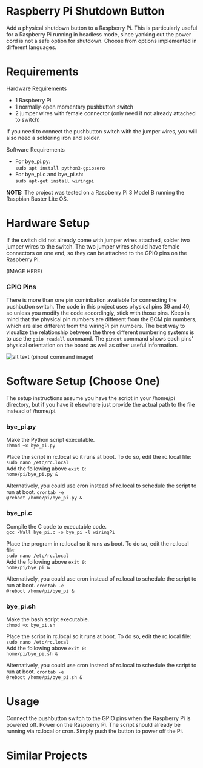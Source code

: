 # Raspberry Pi Shutdown Button
Add a physical shutdown button to a Raspberry Pi. This is particularly useful for a Raspberry Pi running in headless mode, since yanking out the power cord is not a safe option for shutdown. Choose from options implemented in different languages.

# Requirements
Hardware Requirements
- 1 Raspberry Pi 
- 1 normally-open momentary pushbutton switch
- 2 jumper wires with female connector (only need if not already attached to switch)

If you need to connect the pushbutton switch with the jumper wires, you will also need a soldering iron and solder.

Software Requirements
- For bye_pi.py: <br/>
  ```sudo apt install python3-gpiozero```
- For bye_pi.c and bye_pi.sh: <br/>
  ```sudo apt-get install wiringpi```

**NOTE:** The project was tested on a Raspberry Pi 3 Model B running the Raspbian Buster Lite OS.

# Hardware Setup
If the switch did not already come with jumper wires attached, solder two jumper wires to the switch. The two jumper wires should have female connectors on one end, so they can be attached to the GPIO pins on the Raspberry Pi. 

(IMAGE HERE)

### GPIO Pins
There is more than one pin cominbation available for connecting the pushbutton switch. The code in this project uses physical pins 39 and 40, so unless you modify the code accordingly, stick with those pins. Keep in mind that the physical pin numbers are different from the BCM pin numbers, which are also different from the wiringPi pin numbers. The best way to visualize the relationship between the three different numbering systems is to use the `gpio readall` command. The `pinout` command shows each pins' physical orientation on the board as well as other useful information.

![alt text](./images/gpio_readall.png)
(pinout command image)

# Software Setup (Choose One)
The setup instructions assume you have the script in your /home/pi directory, but if you have it elsewhere just provide the actual path to the file instead of /home/pi.

### bye_pi.py
Make the Python script executable. <br/>
```chmod +x bye_pi.py```

Place the script in rc.local so it runs at boot. To do so, edit the rc.local file: <br/>
```sudo nano /etc/rc.local``` <br/>
Add the following above `exit 0`: <br/>
```home/pi/bye_pi.py &``` <br/>

Alternatively, you could use cron instead of rc.local to schedule the script to run at boot.
```crontab -e``` <br/>
```@reboot /home/pi/bye_pi.py &``` <br/>

### bye_pi.c
Compile the C code to executable code. <br/>
```gcc -Wall bye_pi.c -o bye_pi -l wiringPi```

Place the program in rc.local so it runs as boot. To do so, edit the rc.local file: <br/>
```sudo nano /etc/rc.local``` <br/>
Add the following above `exit 0`: <br/>
```home/pi/bye_pi &``` <br/>

Alternatively, you could use cron instead of rc.local to schedule the script to run at boot.
```crontab -e``` <br/>
```@reboot /home/pi/bye_pi &``` <br/>

### bye_pi.sh
Make the bash script executable. <br/>
```chmod +x bye_pi.sh```

Place the script in rc.local so it runs at boot. To do so, edit the rc.local file: <br/>
```sudo nano /etc/rc.local``` <br/>
Add the following above `exit 0`: <br/>
```home/pi/bye_pi.sh &``` <br/>

Alternatively, you could use cron instead of rc.local to schedule the script to run at boot.
```crontab -e``` <br/>
```@reboot /home/pi/bye_pi.sh &``` <br/>

# Usage
Connect the pushbutton switch to the GPIO pins when the Raspberry Pi is powered off. Power on the Raspberry Pi. The script should already be running via rc.local or cron. Simply push the button to power off the Pi. 

# Similar Projects





